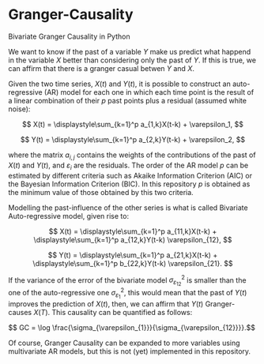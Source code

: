 # Granger-Causality
Bivariate Granger Causality in Python

We want to know if the past of a variable $Y$ make us predict what happend in the variable $X$ better than considering only the past of $Y$. If this is true, we can affirm that there is a granger casual betwen $Y$ and $X$. 

Given the two time series, $X(t)$ and $Y(t)$, it is possible to construct an auto-regressive (AR) model for each one in which each time point is the result of a linear combination of their $p$ past points plus a residual (assumed white noise):

$$ X(t) = \displaystyle\sum_{k=1}^p a_{1,k}X(t-k) + \varepsilon_1, $$

$$ Y(t) = \displaystyle\sum_{k=1}^p a_{2,k}Y(t-k) + \varepsilon_2, $$

where the matrix $a_{i,j}$ contains the weights of the contributions of the past of $X(t)$ and $Y(t)$, and $\varepsilon_i$ are the residuals. The order of the AR model $p$ can be estimated by different criteria such as Akaike Information Criterion (AIC) or the Bayesian Information Criterion (BIC). In this repository $p$ is obtained as the minimum value of those obtained by this two criteria. 

Modelling the past-influence of the other series is what is called Bivariate Auto-regressive model, given rise to:

$$ X(t) = \displaystyle\sum_{k=1}^p a_{11,k}X(t-k) + \displaystyle\sum_{k=1}^p a_{12,k}Y(t-k) \varepsilon_{12}, $$

$$ Y(t) = \displaystyle\sum_{k=1}^p a_{21,k}X(t-k) + \displaystyle\sum_{k=1}^p b_{22,k}Y(t-k) \varepsilon_{21}. $$

If the variance of the error of the bivariate model $\sigma^2_{\varepsilon_{12}}$ is smaller than the one of the auto-regressive one $\sigma^2_{\varepsilon_1}$, this would mean that the past of $Y(t)$ improves the prediction of $X(t)$, then, we can affirm that $Y(t)$ Granger-causes $X(T)$. This causality can be quantified as follows:

$$ GC = \log \frac{\sigma_{\varepsilon_{1}}}{\sigma_{\varepsilon_{12}}}}.$$

Of course, Granger Causality can be expanded to more variables using multivariate AR models, but this is not (yet) implemented in this repository.
